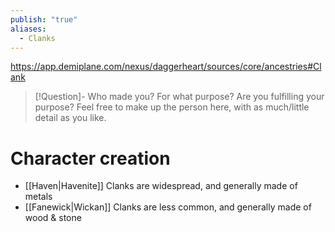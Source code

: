 ```yaml
---
publish: "true"
aliases:
  - Clanks
---
```

https://app.demiplane.com/nexus/daggerheart/sources/core/ancestries#Clank

> [!Question]- Who made you? For what purpose? Are you fulfilling your purpose?
> Feel free to make up the person here, with as much/little detail as you like.
# Character creation
* [[Haven|Havenite]] Clanks are widespread, and generally made of metals
* [[Fanewick|Wickan]] Clanks are less common, and generally made of wood & stone

